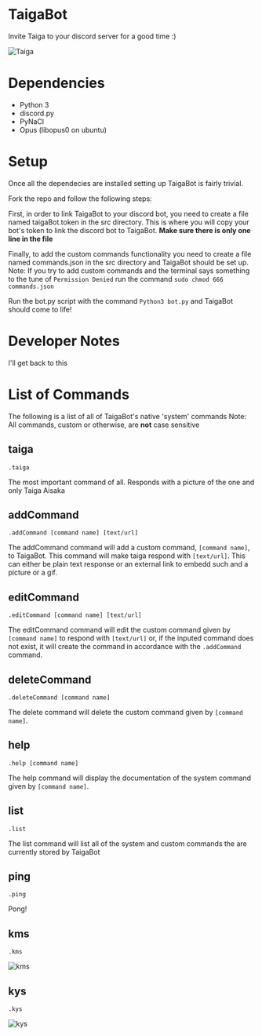 # TaigaBot
Invite Taiga to your discord server for a good time :)

![Taiga](https://vignette.wikia.nocookie.net/tora-dora/images/8/82/E17_-_9.png/revision/latest/scale-to-width-down/340?cb=20160728131220)

# Dependencies
* Python 3
* discord.py
* PyNaCl
* Opus (libopus0 on ubuntu)

# Setup
Once all the dependecies are installed setting up TaigaBot is fairly trivial.

Fork the repo and follow the following steps:

First, in order to link TaigaBot to your discord bot, you need to create a file named taigaBot.token in the src directory. This is where you will copy your bot's token to link the discord bot to TaigaBot. **Make sure there is only one line in the file**

Finally, to add the custom commands functionality you need to create a file named commands.json in the src directory and TaigaBot should be set up. Note: If you try to add custom commands and the terminal says something to the tune of `Permission Denied` run the command `sudo chmod 666 commands.json`

Run the bot.py script with the command `Python3 bot.py` and TaigaBot should come to life!

# Developer Notes
I'll get back to this

# List of Commands

The following is a list of all of TaigaBot's native 'system' commands
Note: All commands, custom or otherwise, are **not** case sensitive

taiga
---
`.taiga`

The most important command of all. Responds with a picture of the one and only Taiga Aisaka

addCommand
---
`.addCommand [command name] [text/url]`

The addCommand command will add a custom command, `[command name]`, to TaigaBot. This command will make taiga respond with `[text/url]`. This can either be plain text response or an external link to embedd such and a picture or a gif.

editCommand
---
`.editCommand [command name] [text/url]`

The editCommand command will edit the custom command given by `[command name]` to respond with `[text/url]` or, if the inputed command does not exist, it will create the command in accordance with the `.addCommand` command.

deleteCommand
---
`.deleteCommand [command name]`

The delete command will delete the custom command given by `[command name]`.

help
---
`.help [command name]`

The help command will display the documentation of the system command given by `[command name]`.

list
---
`.list`

The list command will list all of the system and custom commands the are currently stored by TaigaBot

ping
---
`.ping`

Pong!

kms
---
`.kms`

![kms](https://thumbs.gfycat.com/ApprehensiveJoyfulBonobo-size_restricted.gif)

kys
---
`.kys`

![kys](https://media1.tenor.com/images/7282a0f80bf1744a17295a124d891068/tenor.gif?itemid=9140602)

